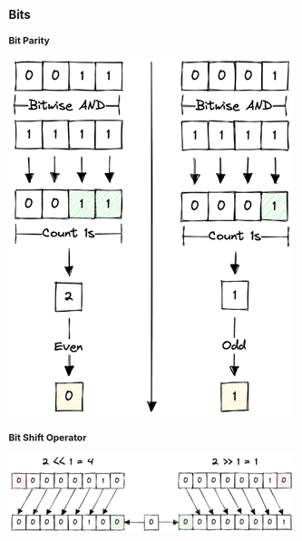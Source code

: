 ## Bits

### Bit Parity

![](images/bit-parity.png)

### Bit Shift Operator

![](images/bit-shift-operator.png)
